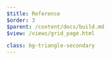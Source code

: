 ```yaml
---
$title: Reference
$order: 3
$parent: /content/docs/build.md
$view: /views/grid_page.html

class: bg-triangle-secondary
---
```

